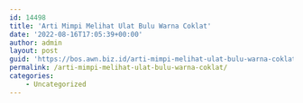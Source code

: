 ```yaml
---
id: 14498
title: 'Arti Mimpi Melihat Ulat Bulu Warna Coklat'
date: '2022-08-16T17:05:39+00:00'
author: admin
layout: post
guid: 'https://bos.awn.biz.id/arti-mimpi-melihat-ulat-bulu-warna-coklat/'
permalink: /arti-mimpi-melihat-ulat-bulu-warna-coklat/
categories:
    - Uncategorized
---
```


